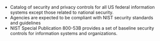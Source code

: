 - Catalog of security and privacy controls for all US federal information systems except those related to national security.
- Agencies are expected to be compliant with NIST security standards and guidelines
- NIST Special Publication 800-53B provides a set of baseline security controls for information systems and organizations.